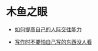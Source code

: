 # 木鱼之眼

- [如何提高自己的人际交往能力](Others/如何提高自己的人际交往能力.md)

- [写作时不要怕自己写的东西没人看](Others/写作时不要怕自己写的东西没人看.md)

